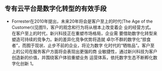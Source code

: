 ## 专有云平台是数字化转型的有效手段 

- Forrester在2010年提出，未来20年将会是客户至上的时代(The Age of the Customer)(见图1)，客户的观念和行为将从根本上改变着企 业的经营方式。在客户至上的时代，新兴科技正在重塑市场格局，企业需 要借助数字化转型来塑造可持续的竞争力。新的差异化竞争优势将造就 卓尔不群的数字化“掠食者”，而囿于现状、止步不前的企业，将沦为数字 化时代的“牺牲品”。客户至上的公司在服务客户方面将会表现出更强的商 业敏捷性，通过新兴科技为客户创造新的价值，并围绕客户体验重塑业务 运营体系，依托数字生态不断孵化数字化创新 1。

